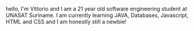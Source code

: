 hello, I'm Vittorio and I am a 21 year old software engineering student at UNASAT Suriname.
I am currently learning JAVA, Databases, Javascript, HTML and CSS and I am honestly still a newbie!


<!---
UserNico23/UserNico23 is a ✨ special ✨ repository because its `README.md` (this file) appears on your GitHub profile.
You can click the Preview link to take a look at your changes.
--->
